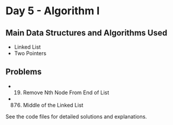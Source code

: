 # Day 5 - Algorithm I

## Main Data Structures and Algorithms Used
- Linked List
- Two Pointers

## Problems
- 19. Remove Nth Node From End of List
- 876. Middle of the Linked List

See the code files for detailed solutions and explanations.
